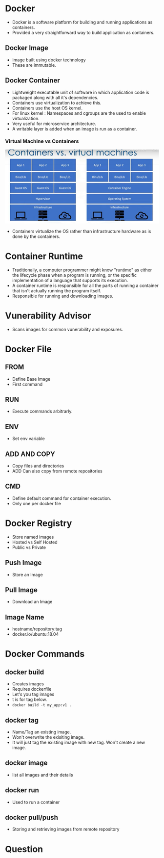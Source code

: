 # Docker
- Docker is a software platform for building and running applications as containers.
- Provided a very straightforward way to build application as containers.

## Docker Image
- Image built using docker technology
- These are immutable.

## Docker Container
- Lightweight executable unit of software in which application code is packaged along with all it's dependencies.
- Containers use virtualization to achieve this.
- Containers use the host OS kernel.
- For linux kernel : Namespaces and cgroups are the used to enable virtualization.
- Very useful for microservice architecture.
- A writable layer is added when an image is run as a container.

### Virtual Machine vs Containers
![](res/containers_vs_vm.png)
- Containers virtualize the OS rather than infrastructure hardware as is done by the containers.

# Container Runtime
- Traditionally, a computer programmer might know "runtime" as either the lifecycle phase when a program is running, or the specific implementation of a language that supports its execution.
- A container runtime is responsible for all the parts of running a container that isn't actually running the program itself.
- Responsible for running and downloading images.

# Vunerability Advisor
- Scans images for common vunerability and exposures.

# Docker File

## FROM 
- Define Base Image
- First command

## RUN
- Execute commands arbitrarly.

## ENV
- Set env variable

## ADD AND COPY
- Copy files and directories
- ADD Can also copy from remote repositories

## CMD
- Define default command for container execution.
- Only one per docker file  

# Docker Registry
- Store named images
- Hosted vs Self Hosted
- Public vs Private

## Push Image
- Store an Image

## Pull Image
- Download an Image

## Image Name
- hostname/repository:tag 
- docker.io/ubuntu:18.04

# Docker Commands
## docker build
- Creates images
- Requires dockerfile
- Let's you tag images
- t is for tag below.
- ```docker build -t my_app:v1 .```

## docker tag
- Name/Tag an existing image.
- Won't overwrite the exisiting image.
- It will just tag the existing image with new tag. Won't create a new image.

## docker image
- list all images and their details

## docker run
- Used to run a container 

## docker pull/push
- Storing and retrieving images from remote repository


# Question
